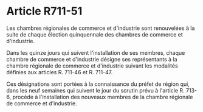 # Article R711-51

Les chambres régionales de commerce et d'industrie sont renouvelées à la suite de chaque élection quinquennale des chambres de commerce et d'industrie.

Dans les quinze jours qui suivent l'installation de ses membres, chaque chambre de commerce et d'industrie désigne ses représentants à la chambre régionale de commerce et d'industrie suivant les modalités définies aux articles R. 711-46 et R. 711-47.

Ces désignations sont portées à la connaissance du préfet de région qui, dans les neuf semaines qui suivent le jour du scrutin prévu à l'article R. 713-6, procède à l'installation des nouveaux membres de la chambre régionale de commerce et d'industrie.
